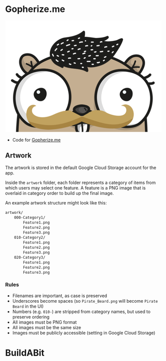 # Gopherize.me

![](./img/gopher.png)

* Code for [Gopherize.me](https://gopherize.me)

## Artwork

The artwork is stored in the default Google Cloud Storage account for the app.

Inside the `artwork` folder, each folder represents a category of items from which 
users may select one feature. A feature is a PNG image that is overlaid in category order to
build up the final image.

An example artwork structure might look like this:

```
artwork/
	000-Category1/
		Feature1.png
		Feature2.png
		Feature3.png
	010-Category2/
		Feature1.png
		Feature2.png
		Feature3.png
	020-Category3/
		Feature1.png
		Feature2.png
		Feature3.png
```

### Rules

* Filenames are important, as case is preserved
* Underscores become spaces (so `Pirate_Beard.png` will become `Pirate Beard` in the UI)
* Numbers (e.g. `010-`) are stripped from category names, but used to preserve ordering
* All images must be PNG format
* All images must be the same size
* Images must be publicly accessible (setting in Google Cloud Storage)
# BuildABit

